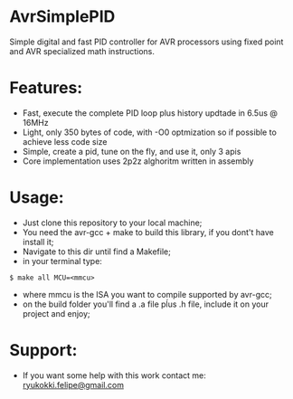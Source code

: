 AvrSimplePID
============

Simple digital and fast PID controller for AVR processors using fixed point and 
AVR specialized math instructions.

# Features:
- Fast, execute the complete PID loop plus history updtade in 6.5us @ 16MHz
- Light, only 350 bytes of code, with -O0 optmization so if possible to achieve less code size
- Simple, create a pid, tune on the fly, and use it, only 3 apis
- Core implementation uses 2p2z alghoritm written in assembly

# Usage:
 - Just clone this repository to your local machine;
 - You need the avr-gcc + make to build this library, if you dont't have install it;
 - Navigate to this dir until find a Makefile;
 - in your terminal type:

 ```
 $ make all MCU=<mmcu> 
 ```
- where mmcu is the ISA you want to compile supported by avr-gcc;  
- on the build folder you'll find a .a file pĺus .h file, include it on your project and enjoy;

# Support:
 - If you want some help with this work contact me: ryukokki.felipe@gmail.com
